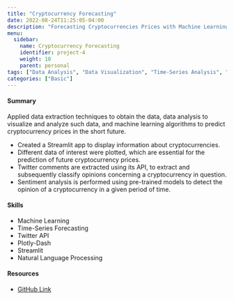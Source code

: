 ```yaml
---
title: "Cryptocurrency Forecasting"
date: 2022-08-24T11:25:05-04:00
description: "Forecasting Cryptocurrencies Prices with Machine Learning."
menu:
  sidebar:
    name: Cryptocurrency Forecasting
    identifier: project-4
    weight: 10
    parent: personal
tags: ["Data Analysis", "Data Visualization", "Time-Series Analysis", "Machine Learning", "NLP", "API"]
categories: ["Basic"]
---
```

#### Summary

Applied data extraction techniques to obtain the data, data analysis to visualize and analyze such data, and machine learning algorithms to predict cryptocurrency prices in the short future.


* Created a Streamlit app to display information about cryptocurrencies.
* Different data of interest were plotted, which are essential for the prediction of future cryptocurrency prices.
* Twitter comments are extracted using its API, to extract and subsequently classify opinions concerning a cryptocurrency in question.
* Sentiment analysis is performed using pre-trained models to detect the opinion of a cryptocurrency in a given period of time.

#### **Skills**

- Machine Learning
- Time-Series Forecasting
- Twitter API
- Plotly-Dash
- Streamlit
- Natural Language Processing

#### Resources

- [GitHub Link](https://github.com/lorainemg/crypto-forecasting)
